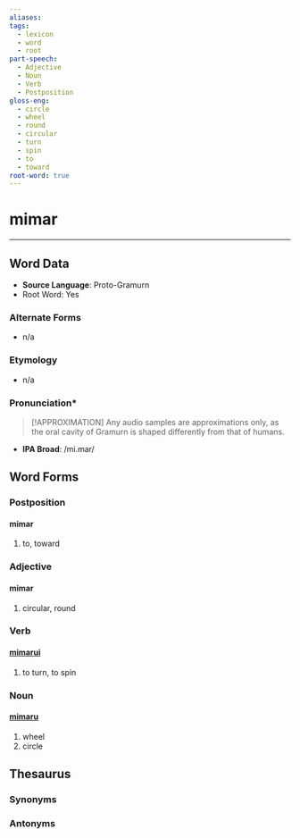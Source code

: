 ```yaml
---
aliases: 
tags:
  - lexicon
  - word
  - root
part-speech:
  - Adjective
  - Noun
  - Verb
  - Postposition
gloss-eng:
  - circle
  - wheel
  - round
  - circular
  - turn
  - spin
  - to
  - toward
root-word: true
---
```

# mimar
---
## Word Data
- **Source Language**: Proto-Gramurn
- Root Word: Yes
### Alternate Forms
- n/a
### Etymology
- n/a
### Pronunciation\*
> [!APPROXIMATION]
> Any audio samples are approximations only, as the oral cavity of Gramurn is shaped differently from that of humans.
- **IPA Broad**: /mi.mar/
## Word Forms

### Postposition
#### mimar
1. to, toward
### Adjective
#### mimar
1. circular, round
### Verb
#### [mimarui](lexicon/m/mimarui)
1. to turn, to spin
### Noun
#### [mimaru](lexicon/m/mimaru)
1. wheel
2. circle
## Thesaurus
### Synonyms

### Antonyms

